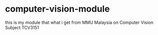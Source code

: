 # computer-vision-module
this is my module that what i get from MMU Malaysia on Computer Vision Subject TCV3151
